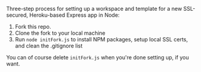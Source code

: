 Three-step process for setting up a workspace and template for a new SSL-secured, Heroku-based Express app in Node:

1. Fork this repo.
2. Clone the fork to your local machine
3. Run `node initFork.js` to install NPM packages, setup local SSL certs, and clean the .gitignore list

You can of course delete `initFork.js` when you're done setting up, if you want.